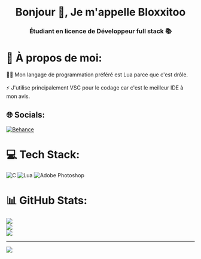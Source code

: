<h1 align="center">Bonjour 👋, Je m'appelle Bloxxitoo</h1>
<h3 align="center">Étudiant en licence de Développeur full stack 📚</h3>

# 💫 À propos de moi:
👨‍💻 Mon langage de programmation préféré est Lua parce que c'est drôle.<br><br>⚡ J'utilise principalement VSC pour le codage car c'est le meilleur IDE à mon avis.


## 🌐 Socials:
[![Behance](https://img.shields.io/badge/Behance-1769ff?logo=behance&logoColor=white)](https://behance.net/BloxxitooLua) 

# 💻 Tech Stack:
![C](https://img.shields.io/badge/c-%2300599C.svg?style=for-the-badge&logo=c&logoColor=white) ![Lua](https://img.shields.io/badge/lua-%232C2D72.svg?style=for-the-badge&logo=lua&logoColor=white) ![Adobe Photoshop](https://img.shields.io/badge/adobe%20photoshop-%2331A8FF.svg?style=for-the-badge&logo=adobe%20photoshop&logoColor=white)
# 📊 GitHub Stats:
![](https://github-readme-stats.vercel.app/api?username=BloxxitooLua&theme=chartreuse-dark&hide_border=false&include_all_commits=false&count_private=false)<br/>
![](https://github-readme-streak-stats.herokuapp.com/?user=BloxxitooLua&theme=chartreuse-dark&hide_border=false)<br/>
![](https://github-readme-stats.vercel.app/api/top-langs/?username=BloxxitooLua&theme=chartreuse-dark&hide_border=false&include_all_commits=false&count_private=false&layout=compact)

---
[![](https://visitcount.itsvg.in/api?id=BloxxitooLua&icon=9&color=3)](https://visitcount.itsvg.in)

<!-- Proudly created with GPRM ( https://gprm.itsvg.in ) -->
